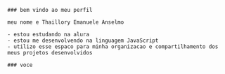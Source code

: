     ### bem vindo ao meu perfil

    meu nome e Thaillory Emanuele Anselmo

    - estou estudando na alura 
    - estou me desenvolvendo na linguagem JavaScript
    - utilizo esse espaco para minha organizacao e compartilhamento dos meus projetos desenvolvidos 

    ### voce 
